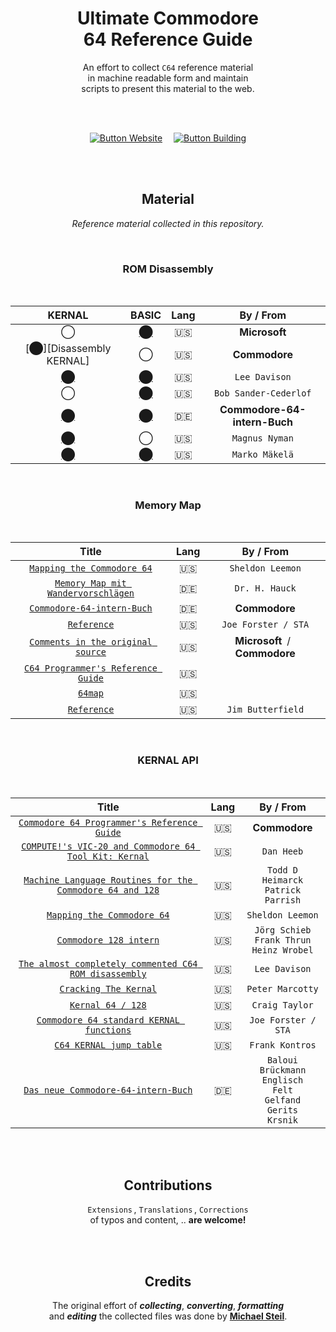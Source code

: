 
<div align = center>

# Ultimate Commodore <br> 64 Reference Guide

An effort to collect `C64` reference material <br>
in machine readable form and maintain <br>
scripts to present this material to the web.

<br>
<br>

[![Button Website]][Website]   
[![Button Building]][Building]

<br>
<br>

## Material

*Reference material collected in this repository.*

<br>

### ROM Disassembly

<br>

| KERNAL | BASIC | Lang | By / From |
|:------:|:-----:|:----:|:---------:|
|  ◯                       | [⬤][Disassembly BASIC] | :us: | **Microsoft**
| [⬤][Disassembly KERNAL] |  ◯                      | :us: | **Commodore**
| [⬤][Disassembly Lee]    | [⬤][Disassembly Lee]   | :us: | `Lee Davison`
|  ◯                       | [⬤][Disassembly Bob]   | :us: | `Bob Sander-Cederlof`
| [⬤][Disassembly Buch]   | [⬤][Disassembly Buch]  | :de: | **Commodore-64-intern-Buch**
| [⬤][Disassembly Magnus] |  ◯                      | :us: | `Magnus Nyman`
| [⬤][Disassembly Marko]  | [⬤][Disassembly Marko] | :us: | `Marko Mäkelä`

<br>

### Memory Map

<br>

| Title | Lang | By / From |
|:-----:|:----:|:---------:|
| [`Mapping the Commodore 64`][Memory Sheldon]         | :us: | `Sheldon Leemon`
| [`Memory Map mit Wandervorschlägen`][Memory Hauck]   | :de: | `Dr. H. Hauck`
| [`Commodore-64-intern-Buch`][Memory Buch]            | :de: | **Commodore**
| [`Reference`][Memory Joe]                            | :us: | `Joe Forster / STA`
| [`Comments in the original source`][Memory Original] | :us: | **Microsoft** / **Commodore** |
| [`C64 Programmer's Reference Guide`][Memory Guide]   | :us: |
| [`64map`][Memory Map]                                | :us: |
| [`Reference`][Memory Jim]                            | :us: | `Jim Butterfield`

<br>

### KERNAL API

<br>

| Title | Lang | By / From |
|:-----:|:----:|:---------:|
| [`Commodore 64 Programmer's Reference Guide`][API Guide] | :us: | **Commodore**
| [`COMPUTE!'s VIC-20 and Commodore 64 Tool Kit: Kernal`][API Dan] | :us: | `Dan Heeb`
| [`Machine Language Routines for the Commodore 64 and 128`][API Todd] | :us: | `Todd D Heimarck` <br> `Patrick Parrish`
| [`Mapping the Commodore 64`][API Sheldon] | :us: | `Sheldon Leemon`
| [`Commodore 128 intern`][API 128] | :us: | `Jörg Schieb` <br> `Frank Thrun` <br> `Heinz Wrobel`
| [`The almost completely commented C64 ROM disassembly`][API Lee] | :us: | `Lee Davison`
| [`Cracking The Kernal`][API Peter] | :us: | `Peter Marcotty`
| [`Kernal 64 / 128`][API Craig] | :us: | `Craig Taylor`
| [`Commodore 64 standard KERNAL functions`][API Joe] | :us: | `Joe Forster / STA`
| [`C64 KERNAL jump table`][API Frank] | :us: | `Frank Kontros`
| [`Das neue Commodore-64-intern-Buch`][API Sheldon] | :de: | `Baloui` <br> `Brückmann` <br> `Englisch` <br> `Felt` <br> `Gelfand` <br> `Gerits` <br> `Krsnik`

<br>
<br>

## Contributions

`Extensions` , `Translations` , `Corrections` <br>
of typos and content, .. **are welcome!**

<br>
<br>

## Credits

The original effort of ***collecting***, ***converting***, ***formatting*** <br>
and ***editing*** the collected files was done by **[Michael Steil]**.

</div>

<br>


<!----------------------------------------------------------------------------->

[Website]: http://pagetable.com/c64ref

[Building]: docs/Build.md

[Michael Steil]: mailto:mist64@mac.com

[Disassembly KERNEL]: Source/c64disasm/c64disasm_cbm.txt
[Disassembly Magnus]: Source/c64disasm/c64disasm_mn.txt
[Disassembly BASIC]: Source/c64disasm/c64disasm_ms.txt
[Disassembly Marko]: Source/c64disasm/c64disasm_mm.txt
[Disassembly Buch]: Source/c64disasm/c64disasm_de.txt
[Disassembly Bob]: Source/c64disasm/c64disasm_sc.txt
[Disassembly Lee]: Source/c64disasm/c64disasm_en.txt

[Memory Original]: Source/c64mem/c64mem_src.txt
[Memory Sheldon]: Source/c64mem/c64mem_mapc64.txt
[Memory Hauck]: Source/c64mem/c64mem_64er.txt
[Memory Guide]: Source/c64mem/c64mem_prg.txt
[Memory Buch]: Source/c64mem/c64mem_64intern.txt
[Memory Joe]: Source/c64mem/c64mem_sta.txt
[Memory Map]: Source/c64mem/c64mem_64map.txt
[Memory Jim]: Source/c64mem/c64mem_jb.txt

[API Sheldon]: Source/kernal/kernal_mapc64.txt
[API Guide]: Source/kernal/kernal_prg.txt
[API Frank]: Source/kernal/kernal_fk.txt
[API Peter]: Source/kernal/kernal_pm.txt
[API Craig]: Source/kernal/kernal_ct.txt
[API Buch]: Source/kernal/kernal_64intern.txt
[API Todd]: Source/kernal/kernal_mlr.txt
[API 128]: Source/kernal/kernal_128intern.txt
[API Dan]: Source/kernal/kernal_dh.txt
[API Lee]: Source/kernal/kernal_ld.txt
[API Joe]: Source/kernal/kernal_sta.txt


<!---------------------------------[ Buttons ]--------------------------------->

[Button Building]: https://img.shields.io/badge/Building-5A6AB1?style=for-the-badge&logoColor=white&logo=GitBook
[Button Website]: https://img.shields.io/badge/Website-6BA539?style=for-the-badge&logoColor=white&logo=OpenStreetMap
